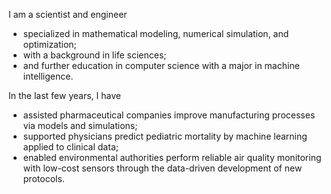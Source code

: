 I am a scientist and engineer 
- specialized in mathematical modeling, numerical simulation, and optimization; 
- with a background in life sciences; 
- and further education in computer science with a major in machine intelligence. 

In the last few years, I have
- assisted pharmaceutical companies improve manufacturing processes via models and simulations; 
- supported physicians predict pediatric mortality by machine learning applied to clinical data; 
- enabled environmental authorities perform reliable air quality monitoring with low-cost sensors through the data-driven development of new protocols.

<!---
gtancev/gtancev is a ✨ special ✨ repository because its `README.md` (this file) appears on your GitHub profile.
You can click the Preview link to take a look at your changes.
--->
